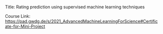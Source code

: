 Title: Rating prediction using supervised machine learning techniques

Course Link: https://pad.gwdg.de/s/2021_AdvancedMachineLearningForScience#Certificate-for-Mini-Project
